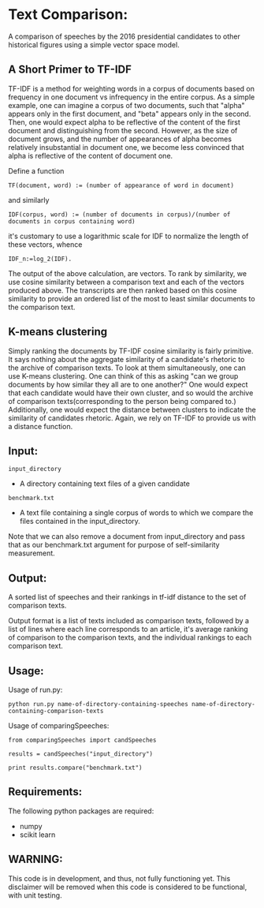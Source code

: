 # Text Comparison:

A comparison of speeches by the 2016 presidential candidates to other historical figures using a simple vector space model. 

## A Short Primer to TF-IDF

TF-IDF is a method for weighting words in a corpus of documents based on frequency in one document vs infrequency in the entire corpus. As a simple example, one can imagine a corpus of two documents, such that "alpha" appears only in the first document, and "beta" appears only in the second. Then, one would expect alpha to be reflective of the content of the first document and distinguishing from the second. However, as the size of document grows, and the number of appearances of alpha becomes relatively insubstantial in document one, we become less convinced that alpha is reflective of the content of document one. 

Define a function
```
TF(document, word) := (number of appearance of word in document)
```

and similarly
```
IDF(corpus, word) := (number of documents in corpus)/(number of documents in corpus containing word)
```

it's customary to use a logarithmic scale for IDF to normalize the length of these vectors, whence
```
IDF_n:=log_2(IDF).
```

The output of the above calculation, are vectors. To rank by similarity, we use cosine similarity between a comparison text and each of the vectors produced above. The transcripts are then ranked based on this cosine similarity to provide an ordered list of the most to least similar documents to the comparison text.

## K-means clustering

Simply ranking the documents by TF-IDF cosine similarity is fairly primitive. It says nothing about the aggregate similarity of a candidate's rhetoric to the archive of comparison texts. To look at them simultaneously, one can use K-means clustering. One can think of this as asking "can we group documents by how similar they all are to one another?" One would expect that each candidate would have their own cluster, and so would the archive of comparison texts(corresponding to the person being compared to.) Additionally, one would expect the distance between clusters to indicate the similarity of candidates rhetoric. Again, we rely on TF-IDF to provide us with a distance function.

## Input:

```
input_directory
```
- A directory containing text files of a given candidate

```
benchmark.txt
```
- A text file containing a single corpus of words to which we compare the files contained in the input_directory.


Note that we can also remove a document from input_directory and pass that as our benchmark.txt argument for purpose of self-similarity measurement.

## Output:

A sorted list of speeches and their rankings in tf-idf distance to the set of comparison texts.

Output format is a list of texts included as comparison texts, followed by a list of lines where each line corresponds to an article, it's average ranking of comparison to the comparison texts, and the individual rankings to each comparison text.

## Usage:
Usage of run.py:
```
python run.py name-of-directory-containing-speeches name-of-directory-containing-comparison-texts
```

Usage of comparingSpeeches:
```
from comparingSpeeches import candSpeeches

results = candSpeeches("input_directory")

print results.compare("benchmark.txt")
```

## Requirements:

The following python packages are required:

- numpy
- scikit learn


## WARNING: 

This code is in development, and thus, not fully functioning yet. This disclaimer will be removed when this code is considered to be functional, with unit testing.


